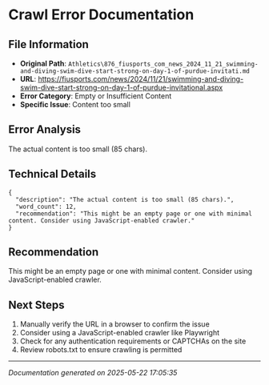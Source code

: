# Crawl Error Documentation

## File Information
- **Original Path**: `Athletics\876_fiusports_com_news_2024_11_21_swimming-and-diving-swim-dive-start-strong-on-day-1-of-purdue-invitati.md`
- **URL**: https://fiusports.com/news/2024/11/21/swimming-and-diving-swim-dive-start-strong-on-day-1-of-purdue-invitational.aspx
- **Error Category**: Empty or Insufficient Content
- **Specific Issue**: Content too small

## Error Analysis
The actual content is too small (85 chars).

## Technical Details
```
{
  "description": "The actual content is too small (85 chars).",
  "word_count": 12,
  "recommendation": "This might be an empty page or one with minimal content. Consider using JavaScript-enabled crawler."
}
```

## Recommendation
This might be an empty page or one with minimal content. Consider using JavaScript-enabled crawler.

## Next Steps
1. Manually verify the URL in a browser to confirm the issue
2. Consider using a JavaScript-enabled crawler like Playwright
3. Check for any authentication requirements or CAPTCHAs on the site
4. Review robots.txt to ensure crawling is permitted

---
*Documentation generated on 2025-05-22 17:05:35*
